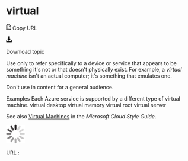 # virtual

![Copy URL](media/virtual/Copy.png)
Copy URL

![Download](media/virtual/Download.png)

Download topic

Use
only to refer specifically to a device or service that appears to be
something it's not or that doesn't physically exist. For
example, a *virtual machine* isn't an actual computer; it's something that emulates one.

Don't use in content for a general audience.

Examples
Each Azure service is supported by a different type of virtual machine.
virtual desktop
virtual memory
virtual root
virtual server

See also [Virtual Machines](https://worldready.cloudapp.net/Styleguide/Read?id=2696&topicid=27538) in the *Microsoft Cloud Style Guide*.

![In progress](media/virtual/activity-large.gif)

URL :

